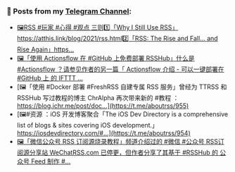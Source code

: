 ### 📰 Posts from my [Telegram Channel](https://t.me/s/aboutrss):
<!-- BLOG-POST-LIST:START -->
- [🖼RSS #玩家 #心得 #观点 三则1️⃣「Why I Still Use RSS」https://atthis.link/blog/2021/rss.html2️⃣「RSS: The Rise and Fall... and Rise Again」https...](https://t.me/aboutrss/957)
- [🖼「使用 Actionsflow 在 #GitHub 上免费部署 RSSHub」什么是 #Actionsflow ？请参见作者的另一篇「 Actionsflow 介绍 - 可以一键部署在 #GitHub 上 的 IFTTT ...](https://t.me/aboutrss/956)
- [🖼「使用 #Docker 部署 #FreshRSS 自建专属 RSS 服务」曾经为 TTRSS 和 RSSHub 写过教程的博主 ChrAlpha 再次带来新的 #教程 ：https://blog.ichr.me/post/doc...](https://t.me/aboutrss/955)
- [🖼#资源 ：iOS 开发博客聚合「The iOS Dev Directory is a comprehensive list of blogs & sites covering iOS development.」https://iosdevdirectory.com/#...](https://t.me/aboutrss/954)
- [🖼「微信公众号 RSS 订阅源烧录教程」频道介绍过的 #微信 #公众号 RSS订阅源分享站 WeChatRSS.com 已停更，但作者分享了其基于 #RSSHub 的 公众号 Feed 制作 #...](https://t.me/aboutrss/953)
<!-- BLOG-POST-LIST:END -->

<!--
**AboutRSS/AboutRSS** is a ✨ _special_ ✨ repository because its `README.md` (this file) appears on your GitHub profile.

Here are some ideas to get you started:

- 🔭 I’m currently working on ...
- 🌱 I’m currently learning ...
- 👯 I’m looking to collaborate on ...
- 🤔 I’m looking for help with ...
- 💬 Ask me about ...
- 📫 How to reach me: ...
- 😄 Pronouns: ...
- ⚡ Fun fact: ...
-->
